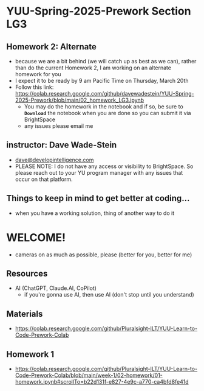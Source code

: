 # YUU-Spring-2025-Prework Section LG3

## Homework 2: Alternate
* because we are a bit behind (we will catch up as best as we can), rather than do the current Homework 2, I am working on an alternate homework for you
* I expect it to be ready by 9 am Pacific Time on Thursday, March 20th
* Follow this link: https://colab.research.google.com/github/davewadestein/YUU-Spring-2025-Prework/blob/main/02_homework_LG3.ipynb
  * You may do the homework in the notebook and if so, be sure to __`Download`__ the notebook when you are done so you can submit it via BrightSpace
  * any issues please email me

## instructor: Dave Wade-Stein
* dave@developintelligence.com
* PLEASE NOTE: I do not have any access or visibility to BrightSpace. So please reach out to your YU program manager with any issues that occur on that platform.

## Things to keep in mind to get better at coding...
* when you have a working solution, thing of another way to do it

# WELCOME!
* cameras on as much as possible, please (better for you, better for me)

## Resources
* AI (ChatGPT, Claude.AI, CoPilot)
  * if you're gonna use AI, then use AI (don't stop until you understand)

## Materials
* https://colab.research.google.com/github/Pluralsight-ILT/YUU-Learn-to-Code-Prework-Colab

## Homework 1
* https://colab.research.google.com/github/Pluralsight-ILT/YUU-Learn-to-Code-Prework-Colab/blob/main/week-1/02-homework/01-homework.ipynb#scrollTo=b22d131f-e827-4e9c-a770-ca4bfd8fe41d
